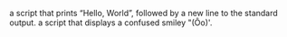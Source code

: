 a script that prints “Hello, World”, followed by a new line to the standard output.
a script that displays a confused smiley "(Ôo)'.
